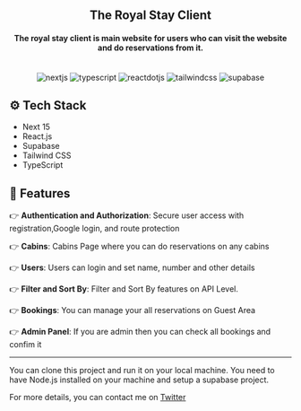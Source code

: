 <div align="center">
  <br />
    <h2 align="center">The Royal Stay Client</h2>
    <h4 align="center">The royal stay client is main website for users who can visit the website and do reservations from it.</h4>
  <br />
    
  <div>
   <img src="https://img.shields.io/badge/Next.js-000000?style=for-the-badge&logo=nextdotjs&logoColor=white" alt="nextjs" />
   <img src="https://img.shields.io/badge/TypeScript-007ACC?style=for-the-badge&logo=typescript&logoColor=white" alt="typescript" />
    <img src='https://img.shields.io/badge/React-20232A?style=for-the-badge&logo=react&logoColor=61DAFB' alt="reactdotjs" />    
    <img src="https://img.shields.io/badge/Tailwind_CSS-38B2AC?style=for-the-badge&logo=tailwind-css&logoColor=white" alt="tailwindcss" />
     <img src="https://img.shields.io/badge/Supabase-181818?style=for-the-badge&logoColor=white&logo=supabase&color=47A248" alt="supabase" />
  </div>

</div>

## <a name="tech-stack">⚙️ Tech Stack</a>

- Next 15
- React.js
- Supabase
- Tailwind CSS
- TypeScript

## <a name="features">🔋 Features</a>

👉 **Authentication and Authorization**: Secure user access with registration,Google login, and route protection

👉 **Cabins**: Cabins Page where you can do reservations on any cabins

👉 **Users**: Users can login and set name, number and other details

👉 **Filter and Sort By**: Filter and Sort By features on API Level.

👉 **Bookings**: You can manage your all reservations on Guest Area

👉 **Admin Panel**: If you are admin then you can check all bookings and confim it

---

You can clone this project and run it on your local machine. You need to have Node.js installed on your machine and setup a supabase project.

For more details, you can contact me on [Twitter](https://twitter.com/sohammaury)
